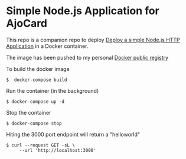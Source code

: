 # Simple Node.js Application for AjoCard

This repo is a companion repo to deploy [Deploy a simple Node.js HTTP Application](https://github.com/ayobuba/AjoCardGo) in a Docker container.

The image has been pushed to my personal [Docker public registry](https://hub.docker.com/repository/docker/ayobuba/ajocard-sample-app)



To build the docker image
```shell
$  docker-compose build
```

Run the container (in the background)
```shell
$ docker-compose up -d
```

Stop the container
```shell
$ docker-compose stop
```

Hiting the 3000 port endpoint will return a "helloworld"
```shell
$ curl --request GET -sL \
     --url 'http://localhost:3000'
   
```

